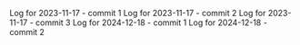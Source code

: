 Log for 2023-11-17 - commit 1
Log for 2023-11-17 - commit 2
Log for 2023-11-17 - commit 3
Log for 2024-12-18 - commit 1
Log for 2024-12-18 - commit 2
